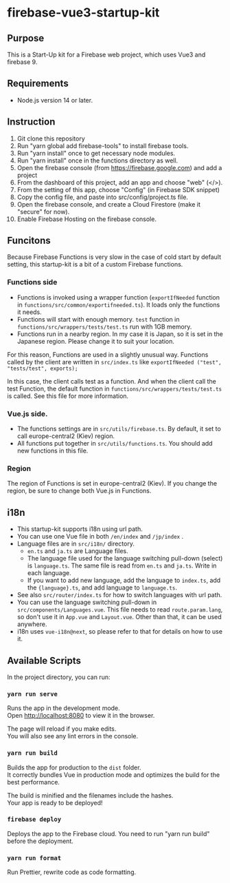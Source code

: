 # firebase-vue3-startup-kit

## Purpose

This is a Start-Up kit for a Firebase web project, which uses Vue3 and firebase 9.

## Requirements

- Node.js version 14 or later.

## Instruction

1. Git clone this repository
2. Run "yarn global add firebase-tools" to install firebase tools.
3. Run "yarn install" once to get necessary node modules.
4. Run "yarn install" once in the functions directory as well.
5. Open the firebase console (from https://firebase.google.com) and add a project
6. From the dashboard of this project, add an app and choose "web" (</>).
7. From the setting of this app, choose "Config" (in Firebase SDK snippet)
8. Copy the config file, and paste into src/config/project.ts file.
9. Open the firebase console, and create a Cloud Firestore (make it "secure" for now).
10. Enable Firebase Hosting on the firebase console.

## Funcitons

Because Firebase Functions is very slow in the case of cold start by default setting, this startup-kit is a bit of a custom Firebase functions.

### Functions side

- Functions is invoked using a wrapper function (`exportIfNeeded` function in `functions/src/common/exportifneeded.ts`). It loads only the functions it needs.
- Functions will start with enough memory. `test` function in `functions/src/wrappers/tests/test.ts` run with 1GB memory.
- Functions run in a nearby region. In my case it is Japan, so it is set in the Japanese region. Please change it to suit your location.

For this reason, Functions are used in a slightly unusual way.
Functions called by the client are written in `src/index.ts` like `exportIfNeeded ("test", "tests/test", exports);`

In this case, the client calls test as a function. And when the client call the test Function, the default function in `functions/src/wrappers/tests/test.ts` is called. See this file for more information.

### Vue.js side.

- The functions settings are in `src/utils/firebase.ts`. By default, it set to call europe-central2 (Kiev) region.
- All functions put together in `src/utils/functions.ts`. You should add new functions in this file.

### Region

The region of Functions is set in europe-central2 (Kiev). If you change the region, be sure to change both Vue.js in Functions.

## i18n

- This startup-kit supports i18n using url path.
- You can use one Vue file in both `/en/index` and `/jp/index` .
- Language files are in `src/i18n/` directory.
  - `en.ts` and `ja.ts` are Language files.
  - The language file used for the language switching pull-down (select) is `language.ts`. The same file is read from `en.ts` and `ja.ts`. Write in each language.
  - If you want to add new language, add the language to `index.ts`, add the `{language}.ts`, and add language to `language.ts`.
- See also `src/router/index.ts` for how to switch languages with url path.
- You can use the language switching pull-down in `src/components/Languages.vue`. This file needs to read `route.param.lang`, so don't use it in `App.vue` and `Layout.vue`. Other than that, it can be used anywhere.
- i18n uses `vue-i18n@next`, so please refer to that for details on how to use it.

## Available Scripts

In the project directory, you can run:

### `yarn run serve`

Runs the app in the development mode.<br>
Open [http://localhost:8080](http://localhost:8080) to view it in the browser.

The page will reload if you make edits.<br>
You will also see any lint errors in the console.

### `yarn run build`

Builds the app for production to the `dist` folder.<br>
It correctly bundles Vue in production mode and optimizes the build for the best performance.

The build is minified and the filenames include the hashes.<br>
Your app is ready to be deployed!

### `firebase deploy`

Deploys the app to the Firebase cloud. You need to run "yarn run build" before the deployment.

### `yarn run format`

Run Prettier, rewrite code as code formatting.
